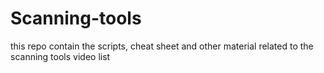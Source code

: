 # Scanning-tools
this repo contain the scripts, cheat sheet and other material related to the scanning tools video list
